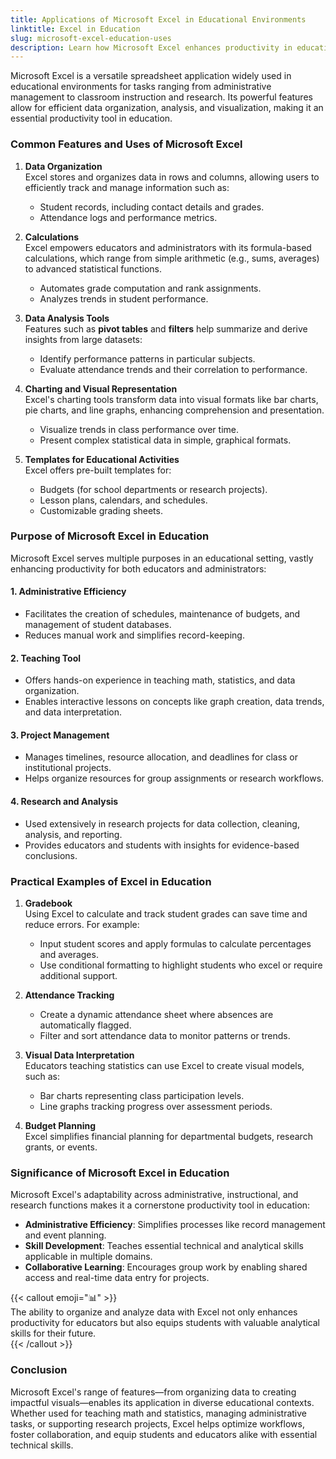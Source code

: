 ```yaml
---
title: Applications of Microsoft Excel in Educational Environments  
linktitle: Excel in Education  
slug: microsoft-excel-education-uses  
description: Learn how Microsoft Excel enhances productivity in educational settings through data management, analysis, and visual representation for teaching, administration, and research.  
---
```


  

Microsoft Excel is a versatile spreadsheet application widely used in educational environments for tasks ranging from administrative management to classroom instruction and research. Its powerful features allow for efficient data organization, analysis, and visualization, making it an essential productivity tool in education.

### Common Features and Uses of Microsoft Excel  

1. **Data Organization**  
   Excel stores and organizes data in rows and columns, allowing users to efficiently track and manage information such as:  
   - Student records, including contact details and grades.  
   - Attendance logs and performance metrics.  

2. **Calculations**  
   Excel empowers educators and administrators with its formula-based calculations, which range from simple arithmetic (e.g., sums, averages) to advanced statistical functions.  
   - Automates grade computation and rank assignments.  
   - Analyzes trends in student performance.  

3. **Data Analysis Tools**  
   Features such as **pivot tables** and **filters** help summarize and derive insights from large datasets:  
   - Identify performance patterns in particular subjects.  
   - Evaluate attendance trends and their correlation to performance.  

4. **Charting and Visual Representation**  
   Excel's charting tools transform data into visual formats like bar charts, pie charts, and line graphs, enhancing comprehension and presentation.  
   - Visualize trends in class performance over time.  
   - Present complex statistical data in simple, graphical formats.  

5. **Templates for Educational Activities**  
   Excel offers pre-built templates for:  
   - Budgets (for school departments or research projects).  
   - Lesson plans, calendars, and schedules.  
   - Customizable grading sheets.  



### Purpose of Microsoft Excel in Education  

Microsoft Excel serves multiple purposes in an educational setting, vastly enhancing productivity for both educators and administrators:  

#### 1. **Administrative Efficiency**  
   - Facilitates the creation of schedules, maintenance of budgets, and management of student databases.  
   - Reduces manual work and simplifies record-keeping.  

#### 2. **Teaching Tool**  
   - Offers hands-on experience in teaching math, statistics, and data organization.  
   - Enables interactive lessons on concepts like graph creation, data trends, and data interpretation.  

#### 3. **Project Management**  
   - Manages timelines, resource allocation, and deadlines for class or institutional projects.  
   - Helps organize resources for group assignments or research workflows.  

#### 4. **Research and Analysis**  
   - Used extensively in research projects for data collection, cleaning, analysis, and reporting.  
   - Provides educators and students with insights for evidence-based conclusions.  



### Practical Examples of Excel in Education  

1. **Gradebook**  
   Using Excel to calculate and track student grades can save time and reduce errors. For example:  
   - Input student scores and apply formulas to calculate percentages and averages.  
   - Use conditional formatting to highlight students who excel or require additional support.  

2. **Attendance Tracking**  
   - Create a dynamic attendance sheet where absences are automatically flagged.  
   - Filter and sort attendance data to monitor patterns or trends.  

3. **Visual Data Interpretation**  
   Educators teaching statistics can use Excel to create visual models, such as:  
   - Bar charts representing class participation levels.  
   - Line graphs tracking progress over assessment periods.  

4. **Budget Planning**  
   Excel simplifies financial planning for departmental budgets, research grants, or events.  



### Significance of Microsoft Excel in Education  

Microsoft Excel's adaptability across administrative, instructional, and research functions makes it a cornerstone productivity tool in education:  
- **Administrative Efficiency**: Simplifies processes like record management and event planning.  
- **Skill Development**: Teaches essential technical and analytical skills applicable in multiple domains.  
- **Collaborative Learning**: Encourages group work by enabling shared access and real-time data entry for projects.  

{{< callout emoji="📊" >}}  
The ability to organize and analyze data with Excel not only enhances productivity for educators but also equips students with valuable analytical skills for their future.  
{{< /callout >}}  


### Conclusion  

Microsoft Excel's range of features—from organizing data to creating impactful visuals—enables its application in diverse educational contexts. Whether used for teaching math and statistics, managing administrative tasks, or supporting research projects, Excel helps optimize workflows, foster collaboration, and equip students and educators alike with essential technical skills.
